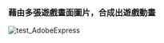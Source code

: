 ### 藉由多張遊戲畫面圖片，合成出遊戲動畫
![test_AdobeExpress](https://user-images.githubusercontent.com/79973620/218688698-a7671a80-0b41-48ad-ba32-c313052d51b2.gif)
